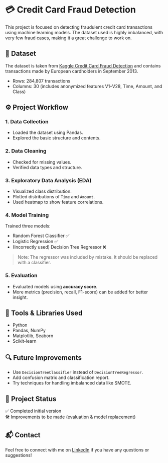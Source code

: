 # 💳 Credit Card Fraud Detection

This project is focused on detecting fraudulent credit card transactions using machine learning models. The dataset used is highly imbalanced, with very few fraud cases, making it a great challenge to work on.

## 📁 Dataset
The dataset is taken from [Kaggle Credit Card Fraud Detection](https://www.kaggle.com/datasets/mlg-ulb/creditcardfraud) and contains transactions made by European cardholders in September 2013.

- Rows: 284,807 transactions  
- Columns: 30 (includes anonymized features V1–V28, Time, Amount, and Class)

## ⚙️ Project Workflow

### 1. Data Collection
- Loaded the dataset using Pandas.
- Explored the basic structure and contents.

### 2. Data Cleaning
- Checked for missing values.
- Verified data types and structure.

### 3. Exploratory Data Analysis (EDA)
- Visualized class distribution.
- Plotted distributions of `Time` and `Amount`.
- Used heatmap to show feature correlations.

### 4. Model Training
Trained three models:
- Random Forest Classifier ✅
- Logistic Regression ✅
- (Incorrectly used) Decision Tree Regressor ❌

> Note: The regressor was included by mistake. It should be replaced with a classifier.

### 5. Evaluation
- Evaluated models using **accuracy score**.
- More metrics (precision, recall, F1-score) can be added for better insight.

## 📌 Tools & Libraries Used
- Python
- Pandas, NumPy
- Matplotlib, Seaborn
- Scikit-learn

## 🔍 Future Improvements
- Use `DecisionTreeClassifier` instead of `DecisionTreeRegressor`.
- Add confusion matrix and classification report.
- Try techniques for handling imbalanced data like SMOTE.

## 📄 Project Status
✅ Completed initial version  
🛠️ Improvements to be made (evaluation & model replacement)

## 📬 Contact
Feel free to connect with me on [LinkedIn](https://www.linkedin.com/) if you have any questions or suggestions!

